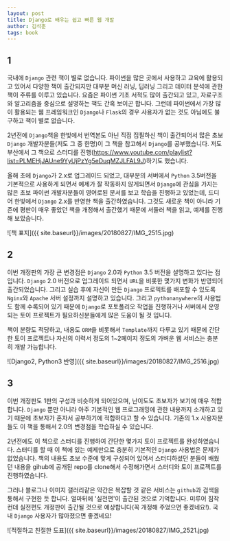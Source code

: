 ```yaml
---
layout: post
title: Django로 배우는 쉽고 빠른 웹 개발
author: 김석훈
tags: book
---
```


## 1

국내에 `Django` 관련 책이 별로 없습니다. 파이썬을 많은 곳에서 사용하고 교육에 활용되고 있어서 다양한 책이 출간되지만 대부분 머신 러닝, 딥러닝 그리고 데이터 분석에 관한 책이 주류를 이루고 있습니다. 요즘은 파이썬 기초 서적도 많이 출간되고 있고, 자료구조와 알고리즘을 중심으로 설명하는 책도 간혹 보이곤 합니다. 그런데 파이썬에서 가장 많이 활용되는 웹 프레임워크인 `Django`나 `Flask`의 경우 사용자가 없는 것도 아님에도 불구하고 책이 별로 없습니다.

2년전에 `Django`책을 한빛에서 번역본도 아닌 직접 집필하신 책이 출간되어서 많은 초보 `Django` 개발자분들(저도 그 중 한명)이 그 책을 참고해서 `Django`를 공부했습니다. 저도 부산에서 그 책으로 스터디를 진행(https://www.youtube.com/playlist?list=PLMEHjJAUne9YyUjPzYg5eDuqMZJLFAL9J)하기도 했습니다.

 올해 초에 `Django`가 2.x로 업그레이드 되었고, 대부분의 서버에서 `Python` 3.5버전을 기본적으로 사용하게 되면서 예제가 잘 작동하지 않게되면서 `Django`에 관심을 가지는 많은 초보 파이썬 개발자분들이 영어로된 문서를 보고 학습을 진행하고 있었는데, 드디어 한빛에서 `Django` 2.x를 반영한 책을 출간하였습니다. 그것도 새로운 책이 아니라 기존에 평판이 매우 좋았던 책을 개정해서 출간했기 때문에 서둘러 책을 읽고, 예제를 진행해 보았습니다.
 
![책 표지]({{ site.baseurl}}/images/20180827/IMG_2515.jpg)

## 2

이번 개정판의 가장 큰 변경점은 `Django` 2.0과 `Python` 3.5 버전을 설명하고 있다는 점 입니다. `Django` 2.0 버전으로 업그레이드 되면서 `URL`을 비롯한 몇가지 변화가 반영되어 출간되었습니다. 그리고 실습 후에 자신이 만든 `Django` 프로젝트를 배포할 수 있도록 `Nginx`와 `Apache` 서버 설정까지 설명하고 있습니다. 그리고 `pythonanywhere`의 사용법도 함께 수록되어 있기 때문에 `Django`로 포토폴리오 작업을 진행하거나 서버에서 운영되는 토이 프로젝트가 필요하신분들에게 많은 도움이 될 것 입니다.

책이 분량도 적당하고, 내용도 `ORM`을 비롯해서 `Template`까지 다루고 있기 때문에 간단한 토이 프로젝트나 자신의 이력서 정도의 1~2페이지 정도의 가벼운 웹 서비스는 충분히 개발 가능합니다.

![Django2, Python3 반영]({{ site.baseurl}}/images/20180827/IMG_2516.jpg)


## 3

이번 개정판도 1판의 구성과 비슷하게 되어있으며, 난이도도 초보자가 보기에 매우 적합합니다.  `Django` 뿐만 아니라 아주 기본적인 웹 프로그래밍에 관한 내용까지 소개하고 있기 때문에 초보자가 혼자서 공부하기에 적합하다고 할 수 있습니다. 기존의 1.x 사용자분들도 이 책을 통해서 2.0의 변경점을 학습하실 수 있습니다.

2년전에도 이 책으로 스터디를 진행하여 간단한 몇가지 토이 프로젝트를 완성하였습니다. 스터디를 할 때 이 책에 있는 예제만으로 충분히 기본적인 `Django` 사용법은 문제가 없었습니다. 책의 내용도 초보 수준에 맞게 구성되어 있어서 스터디하셨던 분들이 배웠던 내용을 gihub에 공개된 repo를 clone해서 수정해가면서 스터디와 토이 프로젝트를 진행하였습니다.

그러나 블로그나 이미지 갤러리같은 약간은 복잡할 것 같은 서비스는 `github`과 검색을 통해서 구현한 듯 합니다. 얼마뒤에 '실전편'이 출간된 것으로 기억합니다. 미루어 짐작컨데 실전편도 개정판이 출간될 것으로 예상합니다(꼭 개정해 주었으면 좋겠네요!).  국내 `Django` 사용자가 많아졌으면 좋겠네요!

![적절하고 친절한 도표]({{ site.baseurl}}/images/20180827/IMG_2521.jpg)

